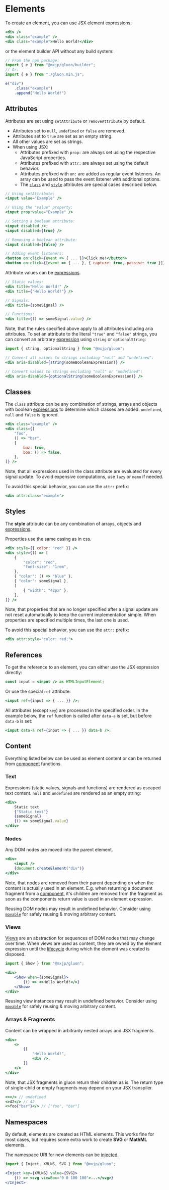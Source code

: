 # Elements
To create an element, you can use JSX element expressions:
```jsx
<div />
<div class="example" />
<div class="example">Hello World!</div>
```

or the element builder API without any build system:
```jsx
// From the npm package:
import { e } from "@mxjp/gluon/builder";
// Or:
import { e } from "./gluon.min.js";

e("div")
	.class("example")
	.append("Hello World!")
```

## Attributes
Attributes are set using `setAttribute` or `removeAttribute` by default.

+ Attributes set to `null`, `undefined` or `false` are removed.
+ Attributes set to `true` are set as an empty string.
+ All other values are set as strings.
+ When using JSX:
	+ Attributes prefixed with `prop:` are always set using the respective JavaScript properties.
	+ Attributes prefixed with `attr:` are always set using the default behavior.
	+ Attributes prefixed with `on:` are added as regular event listeners. An array can be used to pass the event listener with additional options.
	+ The [`class`](#classes) and [`style`](#styles) attributes are special cases described below.

```jsx
// Using setAttribute:
<input value="Example" />

// Using the "value" property:
<input prop:value="Example" />

// Setting a boolean attribute:
<input disabled />;
<input disabled={true} />

// Removing a boolean attribute:
<input disabled={false} />

// Adding event listeners:
<button on:click={event => { ... }}>Click me!</button>
<button on:click={[event => { ... }, { capture: true, passive: true }]}>Click me!</button>
```

Attribute values can be [expressions](signals.md#expressions).
```jsx
// Static values:
<div title="Hello World!" />
<div title={"Hello World!"} />

// Signals:
<div title={someSignal} />

// Functions:
<div title={() => someSignal.value} />
```

Note, that the rules specified above apply to all attributes including aria attributes. To set an attribute to the literal `"true"` and `"false"` strings, you can convert an arbitrary [expression](signals.md#expressions) using `string` or `optionalString`:
```jsx
import { string, optionalString } from "@mxjp/gluon";

// Convert all values to strings including "null" and "undefined":
<div aria-disabled={string(someBooleanExpression)} />

// Convert values to strings excluding "null" or "undefined":
<div aria-disabled={optionalString(someBooleanExpression)} />
```

## Classes
The `class` attribute can be any combination of strings, arrays and objects with boolean [expressions](signals.md#expressions) to determine which classes are added. `undefined`, `null` and `false` is ignored.
```jsx
<div class="example" />
<div class={[
	"foo",
	() => "bar",
	{
		baz: true,
		boo: () => false,
	},
]} />
```

Note, that all expressions used in the class attribute are evaluated for every signal update. To avoid expensive computations, use `lazy` or `memo` if needed.

To avoid this special behavior, you can use the `attr:` prefix:
```jsx
<div attr:class="example">
```

## Styles
The **style** attribute can be any combination of arrays, objects and [expressions](signals.md#expressions).

Properties use the same casing as in css.
```jsx
<div style={{ color: "red" }} />
<div style={() => [
	{
		"color": "red",
		"font-size": "1rem",
	},
	{ "color": () => "blue" },
	{ "color": someSignal },
	[
		{ "width": "42px" },
	],
]} />
```

Note, that properties that are no longer specified after a signal update are not reset automatically to keep the current implementation simple. When properties are specified multiple times, the last one is used.

To avoid this special behavior, you can use the `attr:` prefix:
```jsx
<div attr:style="color: red;">
```

## References
To get the reference to an element, you can either use the JSX expression directly:
```jsx
const input = <input /> as HTMLInputElement;
```

Or use the special `ref` attribute:
```jsx
<input ref={input => { ... }} />;
```

All attributes (except `key`) are processed in the specified order. In the example below, the `ref` function is called after `data-a` is set, but before `data-b` is set:
```jsx
<input data-a ref={input => { ... }} data-b />;
```

## Content
Everything listed below can be used as element content or can be returned from [component](components.md) functions.

### Text
Expressions (static values, signals and functions) are rendered as escaped text content. `null` and `undefined` are rendered as an empty string:
```jsx
<div>
	Static text
	{"Static text"}
	{someSignal}
	{() => someSignal.value}
</div>
```

### Nodes
Any DOM nodes are moved into the parent element.
```jsx
<div>
	<input />
	{document.createElement("div")}
</div>
```

Note, that nodes are removed from their parent depending on when the content is actually used in an element. E.g. when returning a document fragment from a [component](components.md), it's children are removed from the fragment as soon as the components return value is used in an element expression.

Reusing DOM nodes may result in undefined behavior. Consider using [`movable`](./views/movable.md) for safely reusing & moving arbitrary content.

### Views
[Views](views/index.md) are an abstraction for sequences of DOM nodes that may change over time. When views are used as content, they are owned by the element expression until the [lifecycle](lifecycle.md) during which the element was created is disposed.
```jsx
import { Show } from "@mxjp/gluon";

<div>
	<Show when={someSignal}>
		{() => <>Hello World!</>}
	</Show>
</div>
```

Reusing view instances may result in undefined behavior. Consider using [`movable`](./views/movable.md) for safely reusing & moving arbitrary content.

### Arrays & Fragments
Content can be wrapped in arbitrarily nested arrays and JSX fragments.
```jsx
<div>
	<>
		{[
			"Hello World!",
			<div />,
		]}
	</>
</div>
```
Note, that JSX fragments in gluon return their children as is. The return type of single-child or empty fragments may depend on your JSX transpiler.
```jsx
<></> // undefined
<>42</> // 42
<>foo{"bar"}</> // ["foo", "bar"]
```

## Namespaces
By default, elements are created as HTML elements. This works fine for most cases, but requires some extra work to create **SVG** or **MathML** elements.

The namespace URI for new elements can be [injected](context.md).
```jsx
import { Inject, XMLNS, SVG } from "@mxjp/gluon";

<Inject key={XMLNS} value={SVG}>
	{() => <svg viewBox="0 0 100 100">...</svg>}
</Inject>
```
